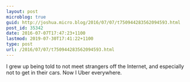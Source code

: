 ```yaml
---
layout: post
microblog: true
guid: http://joshua.micro.blog/2016/07/07/t750944283562094593.html
post_id: 35342
date: 2016-07-07T17:47:23+1100
lastmod: 2019-07-30T17:41:22+1100
type: post
url: /2016/07/07/t750944283562094593.html
---
```

I grew up being told to not meet strangers off the Internet, and especially not to get in their cars. Now I Uber everywhere.
